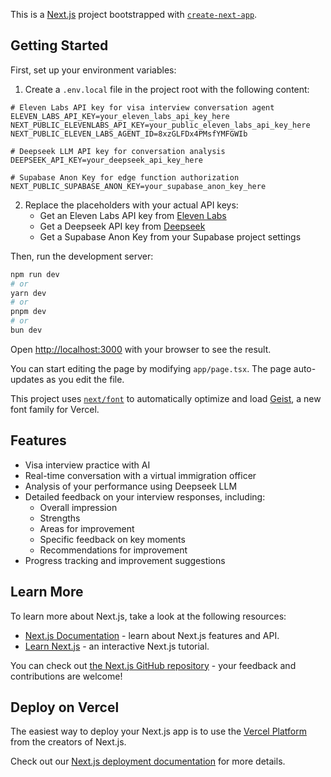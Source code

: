 This is a [Next.js](https://nextjs.org) project bootstrapped with [`create-next-app`](https://nextjs.org/docs/app/api-reference/cli/create-next-app).

## Getting Started

First, set up your environment variables:

1. Create a `.env.local` file in the project root with the following content:

```
# Eleven Labs API key for visa interview conversation agent
ELEVEN_LABS_API_KEY=your_eleven_labs_api_key_here
NEXT_PUBLIC_ELEVENLABS_API_KEY=your_public_eleven_labs_api_key_here
NEXT_PUBLIC_ELEVEN_LABS_AGENT_ID=8xzGLFDx4PMsfYMFGWIb

# Deepseek LLM API key for conversation analysis
DEEPSEEK_API_KEY=your_deepseek_api_key_here

# Supabase Anon Key for edge function authorization
NEXT_PUBLIC_SUPABASE_ANON_KEY=your_supabase_anon_key_here
```

2. Replace the placeholders with your actual API keys:
   - Get an Eleven Labs API key from [Eleven Labs](https://elevenlabs.io/)
   - Get a Deepseek API key from [Deepseek](https://www.deepseek.com/)
   - Get a Supabase Anon Key from your Supabase project settings

Then, run the development server:

```bash
npm run dev
# or
yarn dev
# or
pnpm dev
# or
bun dev
```

Open [http://localhost:3000](http://localhost:3000) with your browser to see the result.

You can start editing the page by modifying `app/page.tsx`. The page auto-updates as you edit the file.

This project uses [`next/font`](https://nextjs.org/docs/app/building-your-application/optimizing/fonts) to automatically optimize and load [Geist](https://vercel.com/font), a new font family for Vercel.

## Features

- Visa interview practice with AI
- Real-time conversation with a virtual immigration officer
- Analysis of your performance using Deepseek LLM
- Detailed feedback on your interview responses, including:
  - Overall impression
  - Strengths
  - Areas for improvement
  - Specific feedback on key moments
  - Recommendations for improvement
- Progress tracking and improvement suggestions

## Learn More

To learn more about Next.js, take a look at the following resources:

- [Next.js Documentation](https://nextjs.org/docs) - learn about Next.js features and API.
- [Learn Next.js](https://nextjs.org/learn) - an interactive Next.js tutorial.

You can check out [the Next.js GitHub repository](https://github.com/vercel/next.js) - your feedback and contributions are welcome!

## Deploy on Vercel

The easiest way to deploy your Next.js app is to use the [Vercel Platform](https://vercel.com/new?utm_medium=default-template&filter=next.js&utm_source=create-next-app&utm_campaign=create-next-app-readme) from the creators of Next.js.

Check out our [Next.js deployment documentation](https://nextjs.org/docs/app/building-your-application/deploying) for more details.

